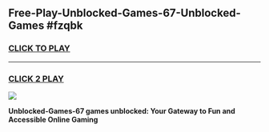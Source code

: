 
## Free-Play-Unblocked-Games-67-Unblocked-Games #fzqbk
<h3>
<a href="https://news.freeplayer.one?title=Unblocked-Games-67&ref=8M">CLICK TO PLAY</a></h3>
<hr>

<h3>
<a href="https://news.freeplayer.one?title=Unblocked-Games-67&ref=8M">CLICK 2 PLAY</a>
  
</h3>

<a href="https://news.freeplayer.one?title=Unblocked-Games-67&ref=8M"><img src="https://clearcache.store/games.png"></a>


**Unblocked-Games-67 games unblocked: Your Gateway to Fun and Accessible Online Gaming**
